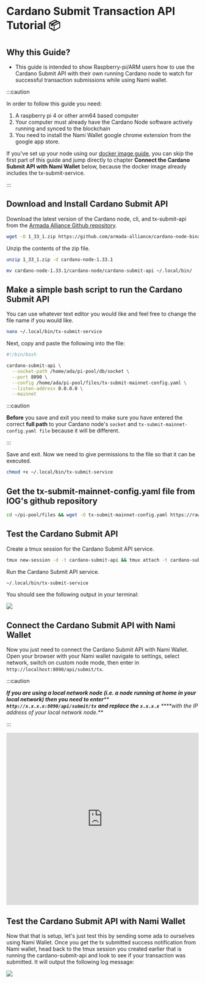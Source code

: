 # Cardano Submit Transaction API Tutorial 📦

## Why this Guide?

* This guide is intended to show Raspberry-pi/ARM users how to use the Cardano Submit API with their own running Cardano node to watch for successful transaction submissions while using Nami wallet.

:::caution

In order to follow this guide you need:

1. A raspberry pi 4 or other arm64 based computer
2. Your computer must already have the Cardano Node software actively running and synced to the blockchain
3. You need to install the Nami Wallet google chrome extension from the google app store.

If you've set up your node using our [docker image guide](https://docs.armada-alliance.com/learn/stake-pool-guides/docker-pool-guide), you can skip the first part of this guide and jump directly to chapter **Connect the Cardano Submit API with Nami Wallet** below, because the docker image already includes the tx-submit-service.

:::

## Download and Install Cardano Submit API

Download the latest version of the Cardano node, cli, and tx-submit-api from the [Armada Alliance Github repository](https://github.com/armada-alliance/cardano-node-binaries).

```bash title=">_ Terminal"
wget -O 1_33_1.zip https://github.com/armada-alliance/cardano-node-binaries/blob/main/static-binaries/1_33_1.zip?raw=true
```

Unzip the contents of the zip file.

```bash title=">_ Terminal"
unzip 1_33_1.zip -d cardano-node-1.33.1
```

```bash title=">_ Terminal"
mv cardano-node-1.33.1/cardano-node/cardano-submit-api ~/.local/bin/
```

## Make a simple bash script to run the Cardano Submit API

You can use whatever text editor you would like and feel free to change the file name if you would like.

```bash title=">_ Terminal"
nano ~/.local/bin/tx-submit-service
```

Next, copy and paste the following into the file:

```bash title=">_ Terminal"
#!/bin/bash

cardano-submit-api \
  --socket-path /home/ada/pi-pool/db/socket \
  --port 8090 \
  --config /home/ada/pi-pool/files/tx-submit-mainnet-config.yaml \
  --listen-address 0.0.0.0 \
  --mainnet
```

:::caution

**Before** you save and exit you need to make sure you have entered the correct **full path** to your Cardano node's `socket` and `tx-submit-mainnet-config.yaml file` because it will be different.

:::



Save and exit. Now we need to give permissions to the file so that it can be executed.

```bash title=">_ Terminal"
chmod +x ~/.local/bin/tx-submit-service
```

## Get the tx-submit-mainnet-config.yaml file from IOG's github repository

```bash title=">_ Terminal"
cd ~/pi-pool/files && wget -O tx-submit-mainnet-config.yaml https://raw.githubusercontent.com/input-output-hk/cardano-node/master/cardano-submit-api/config/tx-submit-mainnet-config.yaml
```

## Test the Cardano Submit API

Create a tmux session for the Cardano Submit API service.

```bash title=">_ Terminal"
tmux new-session -d -t cardano-submit-api && tmux attach -t cardano-submit-api
```

Run the Cardano Submit API service.

```bash title=">_ Terminal"
~/.local/bin/tx-submit-service
```

You should see the following output in your terminal:

![](https://raw.githubusercontent.com/armada-alliance/assets/gh-pages/cardano-submit-api.png)

## Connect the Cardano Submit API with Nami Wallet

Now you just need to connect the Cardano Submit API with Nami Wallet. Open your browser with your Nami wallet navigate to settings, select network, switch on custom node mode, then enter in `http://localhost:8090/api/submit/tx`.

:::caution

_**If you are using a local network node (i.e. a node running at home in your local network) then you need to enter**** ****`http://x.x.x.x:8090/api/submit/tx`**** ****and replace the**** ****`x.x.x.x`**** ****with the IP address of your local network node.**_

:::

<iframe width="100%" height="450" src="https://www.youtube.com/embed/23SDU4dcJr0" title="YouTube video player" frameborder="0" allow="accelerometer; autoplay; clipboard-write; encrypted-media; gyroscope; picture-in-picture" allowfullscreen></iframe>

## Test the Cardano Submit API with Nami Wallet

Now that that is setup, let's just test this by sending some ada to ourselves using Nami Wallet. Once you get the tx submitted success notification from Nami wallet, head back to the tmux session you created earlier that is running the cardano-submit-api and look to see if your transaction was submitted. It will output the following log message:

![](https://raw.githubusercontent.com/armada-alliance/assets/gh-pages/tx-submit-success.png)
